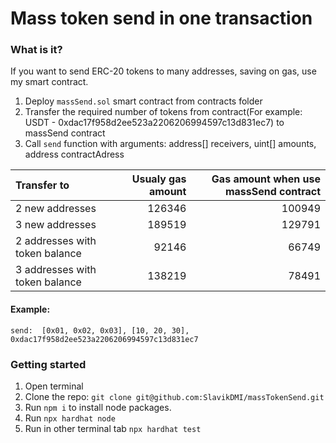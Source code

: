 # Mass token send in one transaction

### What is it?
 If you want to send ERC-20 tokens to many addresses, saving on gas, use my smart contract.
1. Deploy `massSend.sol` smart contract from contracts folder
2. Transfer the required number of tokens from contract(For example: USDT - 0xdac17f958d2ee523a2206206994597c13d831ec7) to massSend contract
3. Call `send` function with arguments: address[] receivers, uint[] amounts, address contractAdress

| Transfer to         | Usualy gas amount | Gas amount when use massSend contract |
| :------------- |-------------:| -----:|
| 2 new addresses    | 126346 | 100949 |
| 3 new addresses    | 189519 | 129791 |
| 2 addresses with token balance | 92146 | 66749 |
| 3 addresses with token balance | 138219 | 78491 |



#### Example:
`send:  [0x01, 0x02, 0x03], [10, 20, 30], 0xdac17f958d2ee523a2206206994597c13d831ec7`



### Getting started
 1. Open terminal
 2. Clone the repo: `git clone git@github.com:SlavikDMI/massTokenSend.git`
 3. Run `npm i` to install node packages.
 4. Run `npx hardhat node`
 5. Run in other terminal tab `npx hardhat test`

